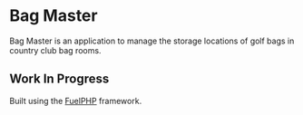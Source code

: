 # Bag Master

Bag Master is an application to manage the storage locations of golf bags in country club bag rooms.

## Work In Progress

Built using the [FuelPHP](http://fuelphp.com/) framework.